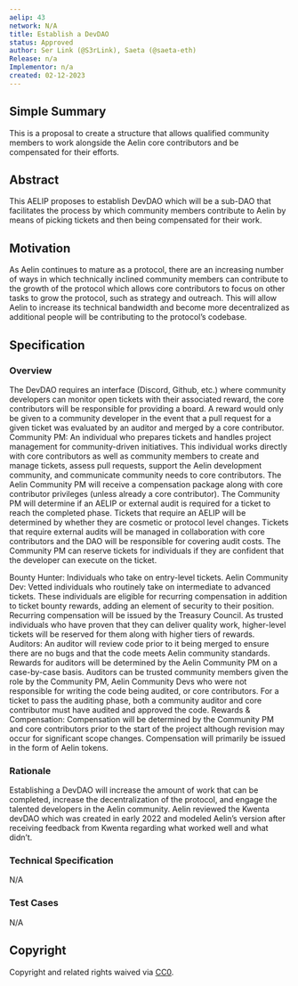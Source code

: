```yaml
---
aelip: 43
network: N/A
title: Establish a DevDAO
status: Approved
author: Ser Link (@S3rLink), Saeta (@saeta-eth)
Release: n/a
Implementor: n/a
created: 02-12-2023
---
```


## Simple Summary

<!--"If you can't explain it simply, you don't understand it well enough." Simply describe the outcome the proposed changes intends to achieve. This should be non-technical and accessible to a casual community member.-->

This is a proposal to create a structure that allows qualified community members to work alongside the Aelin core contributors and be compensated for their efforts.

## Abstract

<!--A short (~200 word) description of the proposed change, the abstract should clearly describe the proposed change. This is what *will* be done if the AELIP is implemented, not *why* it should be done or *how* it will be done. If the AELIP proposes deploying a new contract, write, "we propose to deploy a new contract that will do x".-->

This AELIP proposes to establish DevDAO which will be a sub-DAO that facilitates the process by which community members contribute to Aelin by means of picking tickets and then being compensated for their work.

## Motivation

<!--This is the problem statement. This is the *why* of the AELIP. It should clearly explain *why* the current state of the protocol is inadequate.  It is critical that you explain *why* the change is needed, if the AELIP proposes changing how something is calculated, you must address *why* the current calculation is inaccurate or wrong. This is not the place to describe how the AELIP will address the issue!-->

As Aelin continues to mature as a protocol, there are an increasing number of ways in which technically inclined community members can contribute to the growth of the protocol which allows core contributors to focus on other tasks to grow the protocol, such as strategy and outreach. This will allow Aelin to increase its technical bandwidth and become more decentralized as additional people will be contributing to the protocol’s codebase.

## Specification

### Overview

<!--This is a high-level overview of *how* the AELIP will solve the problem. The overview should clearly describe how the new feature will be implemented.-->

The DevDAO requires an interface (Discord, Github, etc.) where community developers can monitor open tickets with their associated reward, the core contributors will be responsible for providing a board. A reward would only be given to a community developer in the event that a pull request for a given ticket was evaluated by an auditor and merged by a core contributor.
Community PM: An individual who prepares tickets and handles project management for community-driven initiatives. This individual works directly with core contributors as well as community members to create and manage tickets, assess pull requests, support the Aelin development community, and communicate community needs to core contributors. The Aelin Community PM will receive a compensation package along with core contributor privileges (unless already a core contributor). The Community PM will determine if an AELIP or external audit is required for a ticket to reach the completed phase. Tickets that require an AELIP will be determined by whether they are cosmetic or protocol level changes. Tickets that require external audits will be managed in collaboration with core contributors and the DAO will be responsible for covering audit costs. The Community PM can reserve tickets for individuals if they are confident that the developer can execute on the ticket.

Bounty Hunter: Individuals who take on entry-level tickets.
Aelin Community Dev: Vetted individuals who routinely take on intermediate to advanced tickets. These individuals are eligible for recurring compensation in addition to ticket bounty rewards, adding an element of security to their position. Recurring compensation will be issued by the Treasury Council. As trusted individuals who have proven that they can deliver quality work, higher-level tickets will be reserved for them along with higher tiers of rewards.
Auditors: An auditor will review code prior to it being merged to ensure there are no bugs and that the code meets Aelin community standards. Rewards for auditors will be determined by the Aelin Community PM on a case-by-case basis. Auditors can be trusted community members given the role by the Community PM, Aelin Community Devs who were not responsible for writing the code being audited, or core contributors. For a ticket to pass the auditing phase, both a community auditor and core contributor must have audited and approved the code.
Rewards & Compensation: Compensation will be determined by the Community PM and core contributors prior to the start of the project although revision may occur for significant scope changes. Compensation will primarily be issued in the form of Aelin tokens.

### Rationale

<!--This is where you explain the reasoning behind how you propose to solve the problem. Why did you propose to implement the change in this way, what were the considerations and trade-offs. The rationale fleshes out what motivated the design and why particular design decisions were made. It should describe alternate designs that were considered and related work. The rationale may also provide evidence of consensus within the community, and should discuss important objections or concerns raised during discussion.-->

Establishing a DevDAO will increase the amount of work that can be completed, increase the decentralization of the protocol, and engage the talented developers in the Aelin community. Aelin reviewed the Kwenta devDAO which was created in early 2022 and modeled Aelin’s version after receiving feedback from Kwenta regarding what worked well and what didn’t.

### Technical Specification

<!--The technical specification should outline the public API of the changes proposed. That is, changes to any of the interfaces Synthetix currently exposes or the creations of new ones.-->

N/A

### Test Cases

<!--Test cases for an implementation are mandatory for AELIPs but can be included with the implementation..-->

N/A

## Copyright

Copyright and related rights waived via [CC0](https://creativecommons.org/publicdomain/zero/1.0/).
